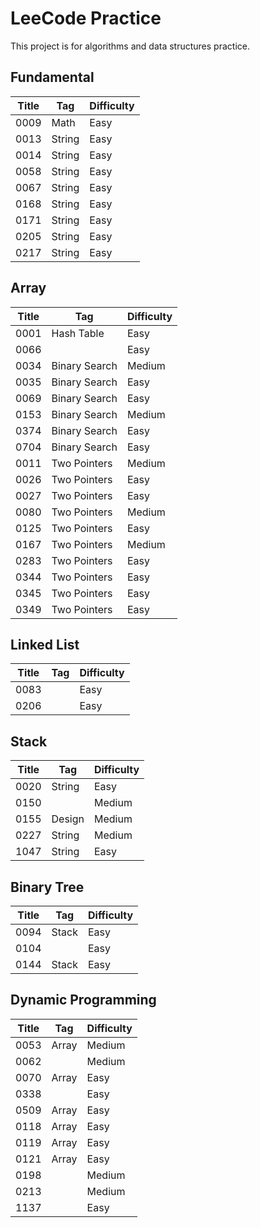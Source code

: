 # LeeCode Practice

This project is for algorithms and data structures practice.

## Fundamental

| Title          | Tag            | Difficulty  |
| -------------- | -------------- | ----------- |
| 0009           | Math           | Easy        |
| 0013           | String         | Easy        |
| 0014           | String         | Easy        |
| 0058           | String         | Easy        |
| 0067           | String         | Easy        |
| 0168           | String         | Easy        |
| 0171           | String         | Easy        |
| 0205           | String         | Easy        |
| 0217           | String         | Easy        |


## Array

| Title          | Tag            | Difficulty  |
| -------------- | -------------- | ----------- |
| 0001           | Hash Table     | Easy        |
| 0066           |                | Easy        |
| 0034           | Binary Search  | Medium      |
| 0035           | Binary Search  | Easy        |
| 0069           | Binary Search  | Easy        |
| 0153           | Binary Search  | Medium      |
| 0374           | Binary Search  | Easy        |
| 0704           | Binary Search  | Easy        |
| 0011           | Two Pointers   | Medium      |
| 0026           | Two Pointers   | Easy        |
| 0027           | Two Pointers   | Easy        |
| 0080           | Two Pointers   | Medium      |
| 0125           | Two Pointers   | Easy        |
| 0167           | Two Pointers   | Medium      |
| 0283           | Two Pointers   | Easy        |
| 0344           | Two Pointers   | Easy        |
| 0345           | Two Pointers   | Easy        |
| 0349           | Two Pointers   | Easy        |


## Linked List

| Title          | Tag            | Difficulty  |
| -------------- | -------------- | ----------- |
| 0083           |                | Easy        |
| 0206           |                | Easy        |


## Stack

| Title          | Tag            | Difficulty  |
| -------------- | -------------- | ----------- |
| 0020           | String         | Easy        |
| 0150           |                | Medium      |
| 0155           | Design         | Medium      |
| 0227           | String         | Medium      |
| 1047           | String         | Easy        |


## Binary Tree

| Title          | Tag            | Difficulty  |
| -------------- | -------------- | ----------- |
| 0094           | Stack          | Easy        |
| 0104           |                | Easy        |
| 0144           | Stack          | Easy        |


## Dynamic Programming

| Title          | Tag            | Difficulty  |
| -------------- | -------------- | ----------- |
| 0053           | Array          | Medium      |
| 0062           |                | Medium      |
| 0070           | Array          | Easy        |
| 0338           |                | Easy        |
| 0509           | Array          | Easy        |
| 0118           | Array          | Easy        |
| 0119           | Array          | Easy        |
| 0121           | Array          | Easy        |
| 0198           |                | Medium      |
| 0213           |                | Medium      |
| 1137           |                | Easy        |
